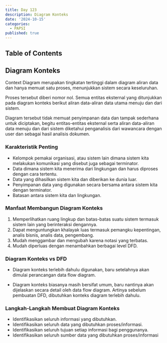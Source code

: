 ```yaml
---
title: Day 123
description: Diagram Konteks
date: '2024-10-15'
categories:
  - PAPSI
published: true
---
```


## Table of Contents

## Diagram Konteks

Context Diagram merupakan tingkatan tertinggi dalam diagram aliran data dan hanya memuat satu proses, menunjukkan sistem secara keseluruhan.

Proses tersebut diberi nomor nol. Semua entitas eksternal yang ditunjukkan pada diagram konteks berikut aliran data-aliran data utama menuju dan dari sistem.

Diagram tersebut tidak memuat penyimpanan data dan tampak sederhana untuk diciptakan, begitu entitas-entitas eksternal serta aliran data-aliran data menuju dan dari sistem diketahui penganalisis dari wawancara dengan user dan sebagai hasil analisis dokumen.

### Karakteristik Penting

- Kelompok pemakai organisasi, atau sistem lain dimana sistem kita melakukan komunikasi yang disebut juga sebagai terminator.
- Data dimana sistem kita menerima dari lingkungan dan harus diproses dengan cara tertentu.
- Data yang dihasilkan sistem kita dan diberikan ke dunia luar.
- Penyimpanan data yang digunakan secara bersama antara sistem kita dengan terminator.
- Batasan antara sistem kita dan lingkungan.

### Manfaat Membangun Diagram Konteks

1. Memperlihatkan ruang lingkup dan batas-batas suatu sistem termasuk sistem lain yang berinteraksi dengannya.
2. Dapat menguntungkan khalayak luas termasuk pemangku kepentingan, analis bisnis, analis data, pengembang.
3. Mudah menggambar dan mengubah karena notasi yang terbatas.
4. Mudah diperluas dengan menambahkan berbagai level DFD.

### Diagram Konteks vs DFD

- Diagram konteks terlebih dahulu digunakan, baru setelahnya akan dimulai perancangan data flow diagram.

- Diagram konteks biasanya masih bersifat umum, baru nantinya akan dijelaskan secara detail oleh data flow diagram. Artinya sebelum pembuatan DFD, dibutuhkan konteks diagram terlebih dahulu.

### Langkah-Langkah Membuat Diagram Konteks

- Identifikasikan seluruh informasi yang dibutuhkan.
- Identifikasikan seluruh data yang dibutuhkan proses/informasi.
- Identifikasikan seluruh tujuan setiap informasi bagi penggunanya.
- Identifikasikan seluruh sumber data yang dibutuhkan proses/informasi
